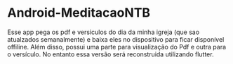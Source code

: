 # Android-MeditacaoNTB
Esse app pega os pdf e versiculos do dia da minha igreja (que sao atualzados semanalmente) e baixa eles no dispositivo para ficar disponível offiline.
Além disso, possui uma parte para visualização do Pdf e outra para o versículo. No entanto essa versão será reconstruida utilizando flutter.
